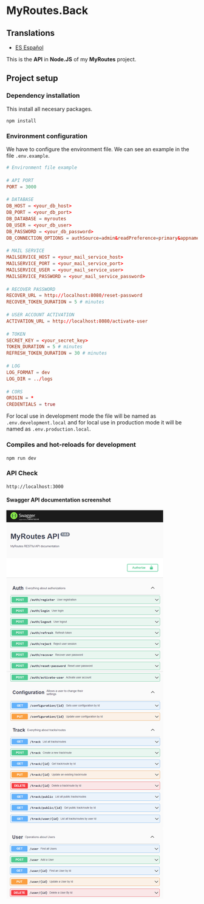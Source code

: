 # MyRoutes.Back

## Translations

- [ES Español](./README.es.md)

This is the **API** in **Node.JS** of my **MyRoutes** project.

## Project setup

### Dependency installation
This install all necesary packages.
```shell
npm install
```

### Environment configuration
We have to configure the environment file. We can see an example in the file ```.env.example```. 
```conf
# Environment file example

# API PORT
PORT = 3000

# DATABASE
DB_HOST = <your_db_host>
DB_PORT = <your_db_port>
DB_DATABASE = myroutes
DB_USER = <your_db_user>
DB_PASSWORD = <your_db_password>
DB_CONNECTION_OPTIONS = authSource=admin&readPreference=primary&appname=MongoDB%20Compass&directConnection=true&ssl=false

# MAIL SERVICE
MAILSERVICE_HOST = <your_mail_service_host>
MAILSERVICE_PORT = <your_mail_service_port>
MAILSERVICE_USER = <your_mail_service_user>
MAILSERVICE_PASSWORD = <your_mail_service_password>

# RECOVER PASSWORD
RECOVER_URL = http://localhost:8080/reset-password
RECOVER_TOKEN_DURATION = 5 # minutes

# USER ACCOUNT ACTIVATION
ACTIVATION_URL = http://localhost:8080/activate-user

# TOKEN
SECRET_KEY = <your_secret_key>
TOKEN_DURATION = 5 # minutes
REFRESH_TOKEN_DURATION = 30 # minutes

# LOG
LOG_FORMAT = dev
LOG_DIR = ../logs

# CORS
ORIGIN = *
CREDENTIALS = true
```
For local use in development mode the file will be named as `.env.development.local` and for local use in production mode it will be named as `.env.production.local`.

### Compiles and hot-reloads for development
```shell
npm run dev
```

### API Check
```
http://localhost:3000
```

#### Swagger API documentation screenshot

![](doc_img/swagger-doc.png)
